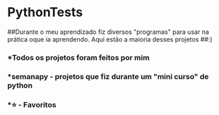 # PythonTests
##Durante o meu aprendizado fiz diversos "programas" para usar na prática oque ia aprendendo. Aqui estão a maioria desses projetos
##:)
### *Todos os projetos foram feitos por mim
### *semanapy - projetos que fiz durante um "mini curso" de python
### *⭐ - Favoritos
